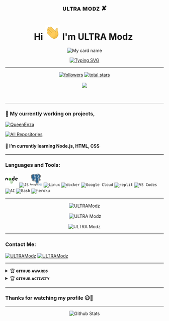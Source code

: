 <!-- 😹 Hu dont copy Mother Fucker fuck you mom fucking smelly ass -->
<div align="center">

## ᴜʟᴛʀᴀ ᴍᴏᴅᴢ ✘
# Hi <a href="Hey"><img src="https://raw.githubusercontent.com/ULTRAModz/ULTRAModz/main/Media/Hi.gif" width="48px"></a> I'm  ULTRA Modz&nbsp;

![My card name](https://cardivo.vercel.app/api?name=ULTRAModz&description=Hi,%20Welcome%20To%20%F0%9F%92%96ULTRAModz%F0%9F%92%96%20Profile%20%E2%9D%A4%EF%B8%8F&image=https://telegra.ph/file/794aadd8fb881664485ba.jpg&backgroundColor=%23ecf0f1&github=ULTRAModz&twitter=&pattern=leaf&colorPattern=%23eaeaea)
  
[![Typing SVG](https://readme-typing-svg.herokuapp.com?font=Fira+Code&pause=1000&color=490076&random=false&width=435&lines=%E1%B4%9C%CA%9F%E1%B4%9B%CA%80%E1%B4%80+%E1%B4%8D%E1%B4%8F%E1%B4%85%E1%B4%A2+%E1%B4%BC%E1%B6%A0%E1%B6%A0%E2%81%B1%E1%B6%9C%E2%81%B1%E1%B5%83%CB%A1+%E2%9C%98)](https://git.io/typing-svg)
 
</p>

</div>

---

<p align="center"> 
  <a href="https://github.com/ULTRAModz?tab=followers">
    <img alt="followers" title="Follow me on Github" src="https://custom-icon-badges.demolab.com/github/followers/ULTRAModz?color=236ad3&labelColor=1155ba&style=for-the-badge&logo=person-add&label=Follow&logoColor=white"/></a>
  <a href="https://github.com/ULTRAModz?tab=repositories&sort=stargazers">
    <img alt="total stars" title="Total stars on GitHub" src="https://custom-icon-badges.demolab.com/github/stars/ULTRAModz?color=55960c&style=for-the-badge&labelColor=488207&logo=star"/></a>
  <a href="https://github.com/ULTRAModz/QueenEnza">
  </br></br>
    <img src="https://komarev.com/ghpvc/?username=ULTRAModz&label=Profile%20views&color=blueviolet&label=Profile+Views&style=plastic">
  </a>
</p>

<br/>


---
### 🔭 My currently working on projects,

<p align="left">
  <a href="https://github.com/ULTRAModz/QueenEnza"><img width="282" src="https://denvercoder1-github-readme-stats.vercel.app/api/pin/?username=ULTRAModz&repo=QueenEnza&theme=highcontrast&bg_color=090A0DFF&title_color=CEFF00&icon_color=F8D866&hide_border=false&show_icons=true" alt="QueenEnza"></a>

</p>

  <p align="left">
    <a href="https://github.com/ULTRAModz?tab=repositories"><img alt="All Repositories" title="All Repositories" src="https://custom-icon-badges.demolab.com/badge/-Click%20Here%20For%20All%20My%20Repos-1F222E?style=for-the-badge&logoColor=white&logo=repo"/></a>
  </p>
</details>

#### 🌱 I’m currently learning **Node.js, HTML, CSS**

---
### Languages and Tools:

<p>
  <code><img width="40px" src="https://raw.githubusercontent.com/devicons/devicon/master/icons/nodejs/nodejs-original-wordmark.svg" title="nodejs"></code>
  <code><img width="40px" src="https://img.icons8.com/fluency/48/000000/node-js.png" title="JS"></code>
  <code><img width="40px" src="https://raw.githubusercontent.com/devicons/devicon/master/icons/postgresql/postgresql-original-wordmark.svg" title="postgresql"></code>
  <code><img width="40px" src="https://img.icons8.com/color/48/000000/linux--v1.png" title="Linux"></code>
  <code><img width="40px" src="https://img.icons8.com/color/48/000000/docker.png" title="docker"></code>
 <!--- <code><img width="40px" src="https://img.icons8.com/color/48/000000/kali-linux.png" title="Kali Linux"></code> --->
  <code><img width="40px" src="https://img.icons8.com/color/48/000000/google-cloud.png" title="Google Cloud"></code>
  <code><img width="40px" src="https://www.vectorlogo.zone/logos/replit/replit-ar21.svg" title="replit"></code>
  <code><img width="40px" src="https://img.icons8.com/color/48/000000/visual-studio-code-2019.png" title="VS Codes"></code>
  <code><img width="40px" src="https://img.icons8.com/color/48/000000/adobe-illustrator--v1.png" title="AI"></code>
  <code><img width="40px" src="https://img.icons8.com/color/48/000000/git.png" title="Bash"></code>
  <code><img width="40px" src="https://img.icons8.com/color/48/000000/heroku.png" title="heroku"></code>
</p>


<!--- 
 </p>
<h2 align="center"> ꜱᴘᴏᴛɪꜰʏ</h2>
<p align="center">
  <a href="https://open.spotify.com/track/4bNvS25ZVMCvLHEUV87mp4?si=yb1PaPVnRgiTYedy8r6i_g&utm_source=copy-link&context=spotify%3Aplaylist%3A37i9dQZF1EIVoBTSiHHsdx&dl_branch=1" target="_blank"><img src="https://now-playing-on-spotify.vercel.app/api/spotify" alt="Spotify Now Playing" width="350"/></a>
--->

---

<div align="center">

<p><img align="center" src="https://github-readme-stats.vercel.app/api/top-langs?username=ULTRAModz&show_icons=true&layout=compact&theme=highcontrast" alt="ULTRAModz" /></p>
</details>
  
<p>&nbsp;<img align="center" src="https://github-readme-stats.vercel.app/api?username=ULTRAModz&show_icons=true&theme=highcontrast" alt="ULTRA Modz" /></p>

<p><img align="center" src="https://streak-stats.demolab.com/?user=ULTRAModz&theme=highcontrast" alt="ULTRA Modz" /></p>
</details>

</div>

---
<h3 align="left">Contact Me:</h3>
<p align="left">
<a href="https://www.instagram.com/tharuka_ultramodz/" target="blank"><img align="center" src="https://cdn.jsdelivr.net/npm/simple-icons@3.0.1/icons/instagram.svg" alt="ULTRAModz" height="30" width="40" /></a>
<a href="https://t.me/ULTRAModz" target="blank"><img align="center" src="https://cdn.jsdelivr.net/npm/simple-icons@3.0.1/icons/telegram.svg" alt="ULTRAModz" height="30" width="40" /></a>
</p>

---
<details>
<summary>&#127942 <b>ɢɪᴛʜᴜʙ ᴀᴡᴀʀᴅꜱ</b></summary><br/>

 ![Github Trophy](https://github-profile-trophy.vercel.app/?username=ULTRAModz)

</details>

<details>
    <summary>&#127942 <b>ɢɪᴛʜᴜʙ ᴀᴄᴛɪᴠɪᴛʏ</b></summary><br/>
  
![Metrics](https://metrics.lecoq.io/ULTRAModz?template=classic&base=header%2C%20activity%2C%20community%2C%20repositories%2C%20metadata&base.indepth=false&base.hireable=false&base.skip=false&config.timezone=Asia%2FColombo)


</details>

---

### Thanks for watching my profile 😉💖

---
<p align="center">
        <img src="https://raw.githubusercontent.com/mayhemantt/mayhemantt/Update/svg/Bottom.svg" alt="Github Stats" />
</p>
